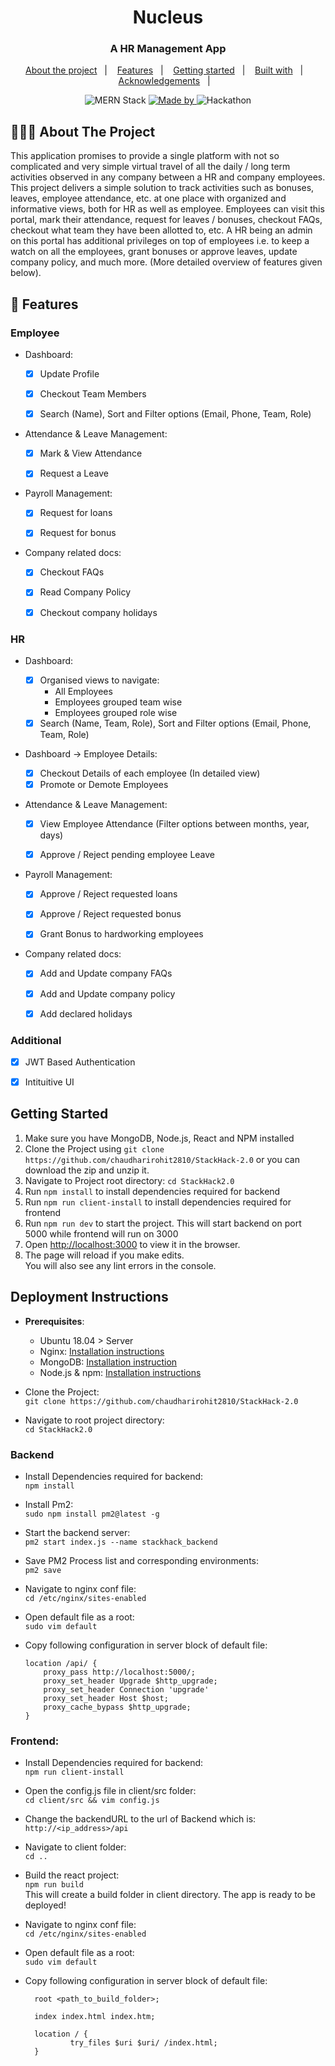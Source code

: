   <h1 align="center">Nucleus</h1>

  <h3 align="center">
    A HR Management App
  </h3>

  <p align="center">
  <a href="#-about-the-project">About the project</a>&nbsp;&nbsp;&nbsp;|&nbsp;&nbsp;&nbsp;
  <a href="#-features">Features</a>&nbsp;&nbsp;&nbsp;|&nbsp;&nbsp;&nbsp;
  <a href="#-getting-started">Getting started</a>&nbsp;&nbsp;&nbsp;|&nbsp;&nbsp;&nbsp;
  <a href="#-built-with">Built with</a>&nbsp;&nbsp;&nbsp;|&nbsp;&nbsp;&nbsp;
  <a href="#-acknowledgements">Acknowledgements</a>&nbsp;&nbsp;&nbsp;|&nbsp;&nbsp;&nbsp;
</p>

<p align="center">
  <img alt="MERN Stack" src="https://img.shields.io/badge/TechStack-MERN-brightgreen">

  <a href="#">
    <img alt="Made by" src="https://img.shields.io/badge/Authors-Rohit%20Chaudhari%20%26%20Viraj%20Jadhav-orange">
  </a>

  <img alt="Hackathon" src="https://img.shields.io/badge/Hackathon-StackHack2.0-9cf">
</p>

## 👨🏻‍💻 About The Project

This application promises to provide a single platform with not so complicated and very simple virtual travel of all the daily / long term activities observed in any company between a HR and company employees. This project delivers a simple solution to track activities such as bonuses, leaves, employee attendance, etc. at one place with organized and informative views, both for HR as well as employee. Employees can visit this portal, mark their attendance, request for leaves / bonuses, checkout FAQs, checkout what team they have been allotted to, etc. A HR being an admin on this portal has additional privileges on top of employees i.e. to keep a watch on all the employees, grant bonuses or approve leaves, update company policy, and much more. (More detailed overview of features given below).

## 🌟 Features

### Employee

-   Dashboard:

    -   [x] Update Profile

    -   [x] Checkout Team Members

    -   [x] Search (Name), Sort and Filter options (Email, Phone, Team, Role)

-   Attendance & Leave Management:

    -   [x] Mark & View Attendance

    -   [x] Request a Leave

-   Payroll Management:

    -   [x] Request for loans

    -   [x] Request for bonus

-   Company related docs:

    -   [x] Checkout FAQs

    -   [x] Read Company Policy

    -   [x] Checkout company holidays

### HR

-   Dashboard:

    -   [x] Organised views to navigate:
        -   All Employees
        -   Employees grouped team wise
        -   Employees grouped role wise
    -   [x] Search (Name, Team, Role), Sort and Filter options (Email, Phone, Team, Role)

-   Dashboard -> Employee Details:

    -   [x] Checkout Details of each employee (In detailed view)
    -   [x] Promote or Demote Employees

-   Attendance & Leave Management:

    -   [x] View Employee Attendance (Filter options between months, year, days)

    -   [x] Approve / Reject pending employee Leave

-   Payroll Management:

    -   [x] Approve / Reject requested loans

    -   [x] Approve / Reject requested bonus
    -   [x] Grant Bonus to hardworking employees

-   Company related docs:

    -   [x] Add and Update company FAQs

    -   [x] Add and Update company policy

    -   [x] Add declared holidays

### Additional

-   [x] JWT Based Authentication

-   [x] Intituitive UI

## Getting Started

1. Make sure you have MongoDB, Node.js, React and NPM installed
2. Clone the Project using `git clone https://github.com/chaudharirohit2810/StackHack-2.0` or you can download the zip and unzip it.
3. Navigate to Project root directory: `cd StackHack2.0`
4. Run `npm install` to install dependencies required for backend
5. Run `npm run client-install` to install dependencies required for frontend
6. Run `npm run dev` to start the project. This will start backend on port 5000 while frontend will run on 3000
7. Open [http://localhost:3000](http://localhost:3000) to view it in the browser.
8. The page will reload if you make edits.\
   You will also see any lint errors in the console.

## Deployment Instructions

-   **Prerequisites**:

    -   Ubuntu 18.04 > Server
    -   Nginx: [Installation instructions](https://www.digitalocean.com/community/tutorials/how-to-install-nginx-on-ubuntu-18-04)
    -   MongoDB: [Installation instruction](https://docs.mongodb.com/manual/tutorial/install-mongodb-on-ubuntu/)
    -   Node.js & npm: [Installation instructions](https://www.digitalocean.com/community/tutorials/how-to-install-node-js-on-ubuntu-18-04)

-   Clone the Project:\
    `git clone https://github.com/chaudharirohit2810/StackHack-2.0`

-   Navigate to root project directory:\
    `cd StackHack2.0`

### Backend

-   Install Dependencies required for backend:\
    `npm install`
-   Install Pm2:\
    `sudo npm install pm2@latest -g`
-   Start the backend server:\
    `pm2 start index.js --name stackhack_backend`
-   Save PM2 Process list and corresponding environments:\
    `pm2 save`
-   Navigate to nginx conf file:\
    `cd /etc/nginx/sites-enabled`
-   Open default file as a root:\
    `sudo vim default`
-   Copy following configuration in server block of default file:

    ```
    location /api/ {
        proxy_pass http://localhost:5000/;
        proxy_set_header Upgrade $http_upgrade;
        proxy_set_header Connection 'upgrade'
        proxy_set_header Host $host;
        proxy_cache_bypass $http_upgrade;
    }
    ```

### Frontend:

-   Install Dependencies required for backend:\
    `npm run client-install`
-   Open the config.js file in client/src folder:\
    `cd client/src && vim config.js`
-   Change the backendURL to the url of Backend which is:\
    `http://<ip_address>/api`
-   Navigate to client folder:\
    `cd ..`
-   Build the react project:\
    `npm run build`\
    This will create a build folder in client directory. The app is ready to be deployed!
-   Navigate to nginx conf file:\
    `cd /etc/nginx/sites-enabled`
-   Open default file as a root:\
    `sudo vim default`
-   Copy following configuration in server block of default file:

    ```
      root <path_to_build_folder>;

      index index.html index.htm;

      location / {
              try_files $uri $uri/ /index.html;
      }
    ```
